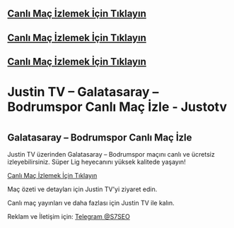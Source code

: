 <!DOCTYPE html>
## <a href="https://shorten.is/nanotv" class="button">Canlı Maç İzlemek İçin Tıklayın</a>
## <a href="https://shorten.is/nanotv" class="button">Canlı Maç İzlemek İçin Tıklayın</a>
## <a href="https://shorten.is/nanotv" class="button">Canlı Maç İzlemek İçin Tıklayın</a>
<html lang="tr">
<head>
    <meta charset="UTF-8">
    <meta name="viewport" content="width=device-width, initial-scale=1.0">
    <h1>Justin TV – Galatasaray – Bodrumspor Canlı Maç İzle - Justotv<h1>
    <meta name="description" content="Justin TV üzerinden Galatasaray – Bodrumspor maçını canlı ve ücretsiz izleyin. Süper Lig heyecanını yüksek kalitede yaşayın.">
    <h2>Galatasaray – Bodrumspor Canlı Maç İzle</h2>
    <p class="description">Justin TV üzerinden Galatasaray – Bodrumspor maçını canlı ve ücretsiz izleyebilirsiniz. Süper Lig heyecanını yüksek kalitede yaşayın!</p>
    <div class="container">
        <a href="https://shorten.is/nanotv" class="button">Canlı Maç İzlemek İçin Tıklayın</a>
    </div>
    <div class="description">
        <p>Maç özeti ve detayları için Justin TV'yi ziyaret edin.</p>
    </div>
    <footer class="footer">
        <p>Canlı maç yayınları ve daha fazlası için Justin TV ile kalın.</p>
        <p>Reklam ve İletişim için: <a href="https://t.me/S7SEO">Telegram @S7SEO</a></p>
    </footer>

</body>
</html>
